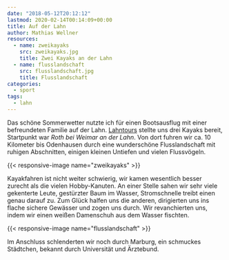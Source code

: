```yaml
---
date: "2018-05-12T20:12:12"
lastmod: 2020-02-14T00:14:09+00:00
title: Auf der Lahn
author: Mathias Wellner
resources:
  - name: zweikayaks
    src: zweikayaks.jpg
    title: Zwei Kayaks an der Lahn
  - name: flusslandschaft
    src: flusslandschaft.jpg
    title: Flusslandschaft
categories:
  - sport
tags:
  - lahn
---
```


Das schöne Sommerwetter nutzte ich für einen Bootsausflug mit einer befreundeten Familie auf der Lahn. [Lahntours](http://www.lahntours.de/) stellte uns drei Kayaks bereit, Startpunkt war _Roth bei Weimar an der Lahn_. Von dort fuhren wir ca. 10 Kilometer bis Odenhausen durch eine wunderschöne Flusslandschaft mit ruhigen Abschnitten, einigen kleinen Untiefen und vielen Flussvögeln. 

<!--more-->

{{< responsive-image name="zweikayaks" >}}

Kayakfahren ist nicht weiter schwierig, wir kamen wesentlich besser zurecht als die vielen Hobby-Kanuten. An einer Stelle sahen wir sehr viele gekenterte Leute, gestürzter Baum im Wasser, Stromschnelle treibt einen genau darauf zu. Zum Glück halfen uns die anderen, dirigierten uns ins flache sichere Gewässer und zogen uns durch. Wir revanchierten uns, indem wir einen weißen Damenschuh aus dem Wasser fischten. 

{{< responsive-image name="flusslandschaft" >}}

Im Anschluss schlenderten wir noch durch Marburg, ein schmuckes Städtchen, bekannt durch Universität und Ärztebund. 